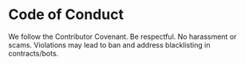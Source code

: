 # Code of Conduct

We follow the Contributor Covenant. Be respectful. No harassment or scams.
Violations may lead to ban and address blacklisting in contracts/bots.
